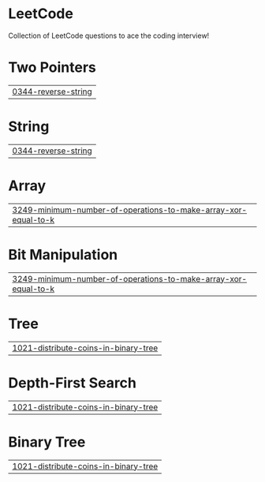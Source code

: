 # LeetCode
Collection of LeetCode questions to ace the coding interview!


# Two Pointers
|  |
| ------- |
| [0344-reverse-string](https://github.com/prathameshratthe/LeetCode/tree/master/0344-reverse-string) |
# String
|  |
| ------- |
| [0344-reverse-string](https://github.com/prathameshratthe/LeetCode/tree/master/0344-reverse-string) |
# Array
|  |
| ------- |
| [3249-minimum-number-of-operations-to-make-array-xor-equal-to-k](https://github.com/prathameshratthe/LeetCode/tree/master/3249-minimum-number-of-operations-to-make-array-xor-equal-to-k) |
# Bit Manipulation
|  |
| ------- |
| [3249-minimum-number-of-operations-to-make-array-xor-equal-to-k](https://github.com/prathameshratthe/LeetCode/tree/master/3249-minimum-number-of-operations-to-make-array-xor-equal-to-k) |
# Tree
|  |
| ------- |
| [1021-distribute-coins-in-binary-tree](https://github.com/prathameshratthe/LeetCode/tree/master/1021-distribute-coins-in-binary-tree) |
# Depth-First Search
|  |
| ------- |
| [1021-distribute-coins-in-binary-tree](https://github.com/prathameshratthe/LeetCode/tree/master/1021-distribute-coins-in-binary-tree) |
# Binary Tree
|  |
| ------- |
| [1021-distribute-coins-in-binary-tree](https://github.com/prathameshratthe/LeetCode/tree/master/1021-distribute-coins-in-binary-tree) |